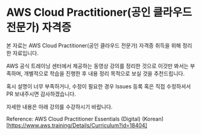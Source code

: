# AWS Cloud Practitioner(공인 클라우드 전문가) 자격증

본 자료는 AWS Cloud Practitioner(공인 클라우드 전문가) 자격증 취득을 위해 정리한 자료입니다.

AWS 공식 트레이닝 센터에서 제공하는 동영상 강의를 정리한 것으로 이것만 봐서는 부족하며,
개별적으로 학습을 진행한 후 내용 정리 목적으로 보실 것을 추천드립니다.

혹시 설명이 너무 부족하거나, 수정이 필요한 경우 Issues 등록 혹은 직접 수정하셔서 PR 보내주시면 감사하겠습니다.

자세한 내용은 아래 강의를 수강하시기 바랍니다.

Reference: AWS Cloud Practitioner Essentials (Digital) (Korean)[https://www.aws.training/Details/Curriculum?id=18404]
